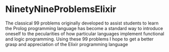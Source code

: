 NinetyNineProblemsElixir
==

The classical 99 problems originally developed to assist students to learn the Prolog programming
language has become a standard way to introduce oneself to the pecularities of how particular languages
implement functional and logic programming. Using these 99 problems I hope to get a better grasp and appreciation
of the Elixir programming language
